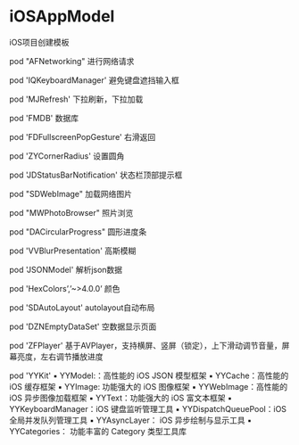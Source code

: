 # iOSAppModel
iOS项目创建模板


pod "AFNetworking"
进行网络请求

pod 'IQKeyboardManager'
避免键盘遮挡输入框

pod 'MJRefresh'
下拉刷新，下拉加载

pod 'FMDB'
数据库

pod 'FDFullscreenPopGesture'
右滑返回

pod 'ZYCornerRadius'
设置圆角

pod 'JDStatusBarNotification'
状态栏顶部提示框

pod "SDWebImage"
加载网络图片

pod "MWPhotoBrowser"
照片浏览

pod "DACircularProgress"
圆形进度条

pod 'VVBlurPresentation'
高斯模糊

pod 'JSONModel'
解析json数据

pod 'HexColors’,’~>4.0.0’
颜色

pod 'SDAutoLayout'
autolayout自动布局

pod 'DZNEmptyDataSet'
空数据显示页面

pod 'ZFPlayer'
基于AVPlayer，支持横屏、竖屏（锁定），上下滑动调节音量，屏幕亮度，左右调节播放进度

pod 'YYKit'
	▪	YYModel:：高性能的 iOS JSON 模型框架
	▪	YYCache：高性能的 iOS 缓存框架
	▪	YYImage: 功能强大的 iOS 图像框架
	▪	YYWebImage：高性能的 iOS 异步图像加载框架
	▪	YYText：功能强大的 iOS 富文本框架
	▪	YYKeyboardManager：iOS 键盘监听管理工具
	▪	YYDispatchQueuePool：iOS 全局并发队列管理工具
	▪	YYAsyncLayer： iOS 异步绘制与显示工具
	▪	YYCategories： 功能丰富的 Category 类型工具库







